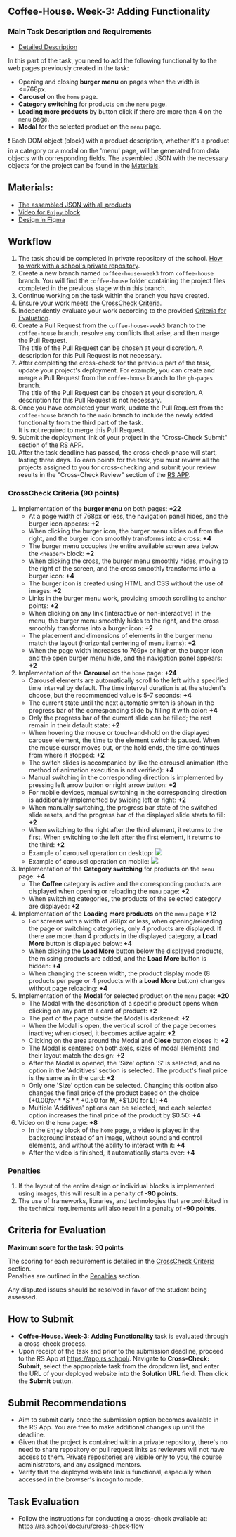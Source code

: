 ## Coffee-House. Week-3: Adding Functionality

### Main Task Description and Requirements

- [Detailed Description](coffee-house.md)

In this part of the task, you need to add the following functionality to the web pages previously created in the task:

- Opening and closing **burger menu** on pages when the width is <=768px.
- **Carousel** on the `home` page.
- **Category switching** for products on the `menu` page.
- **Loading more products** by button click if there are more than 4 on the `menu` page.
- **Modal** for the selected product on the `menu` page.

❗ Each DOM object (block) with a product description, whether it's a product in a category or a modal on the 'menu' page, will be generated from data objects with corresponding fields. The assembled JSON with the necessary objects for the project can be found in the [Materials](#materials).

## Materials:

- [The assembled JSON with all products](products.json)
- [Video for `Enjoy` block](https://www.pexels.com/ru-ru/video/2909914/)
- [Design in Figma](https://www.figma.com/file/SAoBmuOqTfguehdT4IFRxQ/Coffee-House?type=design&node-id=0-1&mode=design&t=qis81E9Ovgx47eVl-0)

## Workflow

1. The task should be completed in private repository of the school. [How to work with a school's private repository](https://rs.school/docs/ru/private-repository).
2. Create a new branch named `coffee-house-week3` from `coffee-house` branch. You will find the `coffee-house` folder containing the project files completed in the previous stage within this branch.
3. Continue working on the task within the branch you have created.
4. Ensure your work meets the [CrossCheck Criteria](#crosscheck-criteria).
5. Independently evaluate your work according to the provided [Criteria for Evaluation](#criteria-for-evaluation).
6. Create a Pull Request from the `coffee-house-week3` branch to the `coffee-house` branch, resolve any conflicts that arise, and then marge the Pull Request.  
   The title of the Pull Request can be chosen at your discretion. A description for this Pull Request is not necessary.
7. After completing the cross-check for the previous part of the task, update your project's deployment. For example, you can create and merge a Pull Request from the `coffee-house` branch to the `gh-pages` branch.  
   The title of the Pull Request can be chosen at your discretion. A description for this Pull Request is not necessary.
8. Once you have completed your work, update the Pull Request from the `coffee-house` branch to the `main` branch to include the newly added functionality from the third part of the task.  
   It is not required to merge this Pull Request.
9. Submit the deployment link of your project in the "Cross-Check Submit" section of the [RS APP](https://app.rs.school/).
10. After the task deadline has passed, the cross-check phase will start, lasting three days. To earn points for the task, you must review all the projects assigned to you for cross-checking and submit your review results in the "Cross-Check Review" section of the [RS APP](https://app.rs.school/).

### CrossCheck Criteria (90 points)

1. Implementation of the **burger menu** on both pages: **+22**
   - At a page width of 768px or less, the navigation panel hides, and the burger icon appears: **+2**
   - When clicking the burger icon, the burger menu slides out from the right, and the burger icon smoothly transforms into a cross: **+4**
   - The burger menu occupies the entire available screen area below the `<header>` block: **+2**
   - When clicking the cross, the burger menu smoothly hides, moving to the right of the screen, and the cross smoothly transforms into a burger icon: **+4**
   - The burger icon is created using HTML and CSS without the use of images: **+2**
   - Links in the burger menu work, providing smooth scrolling to anchor points: **+2**
   - When clicking on any link (interactive or non-interactive) in the menu, the burger menu smoothly hides to the right, and the cross smoothly transforms into a burger icon: **+2**
   - The placement and dimensions of elements in the burger menu match the layout (horizontal centering of menu items): **+2**
   - When the page width increases to 769px or higher, the burger icon and the open burger menu hide, and the navigation panel appears: **+2**
2. Implementation of the **Carousel** on the `home` page: **+24**
   - Carousel elements are automatically scroll to the left with a specified time interval by default. The time interval duration is at the student's choose, but the recommended value is 5-7 seconds: **+4**
   - The current state until the next automatic switch is shown in the progress bar of the corresponding slide by filling it with color: **+4**
   - Only the progress bar of the current slide can be filled; the rest remain in their default state: **+2**
   - When hovering the mouse or touch-and-hold on the displayed carousel element, the time to the element switch is paused. When the mouse cursor moves out, or the hold ends, the time continues from where it stopped: **+2**
   - The switch slides is accompanied by like the carousel animation (the method of animation execution is not verified): **+4**
   - Manual switching in the corresponding direction is implemented by pressing left arrow button or right arrow button: **+2**
   - For mobile devices, manual switching in the corresponding direction is additionally implemented by swiping left or right: **+2**
   - When manually switching, the progress bar state of the switched slide resets, and the progress bar of the displayed slide starts to fill: **+2**
   - When switching to the right after the third element, it returns to the first. When switching to the left after the first element, it returns to the third: **+2**
   - Example of carousel operation on desktop:
     ![](carousel_desktop.gif)
   - Example of carousel operation on mobile:
     ![](carousel_mobile.gif)
3. Implementation of the **Category switching** for products on the `menu` page: **+4**
   - The **Coffee** category is active and the corresponding products are displayed when opening or reloading the `menu` page: **+2**
   - When switching categories, the products of the selected category are displayed: **+2**
4. Implementation of the **Loading more products** on the `menu` page **+12**
   - For screens with a width of 768px or less, when opening/reloading the page or switching categories, only 4 products are displayed. If there are more than 4 products in the displayed category, a **Load More** button is displayed below: **+4**
   - When clicking the **Load More** button below the displayed products, the missing products are added, and the **Load More** button is hidden: **+4**
   - When changing the screen width, the product display mode (8 products per page or 4 products with a **Load More** button) changes without page reloading: **+4**
5. Implementation of the **Modal** for selected product on the `menu` page: **+20**
   - The Modal with the description of a specific product opens when clicking on any part of a card of product: **+2**
   - The part of the page outside the Modal is darkened: **+2**
   - When the Modal is open, the vertical scroll of the page becomes inactive; when closed, it becomes active again: **+2**
   - Clicking on the area around the Modal and **Close** button closes it: **+2**
   - The Modal is centered on both axes, sizes of modal elements and their layout match the design: **+2**
   - After the Modal is opened, the 'Size' option 'S' is selected, and no option in the 'Additives' section is selected. The product's final price is the same as in the card: **+2**
   - Only one 'Size' option can be selected. Changing this option also changes the final price of the product based on the choice (+$0.00 for **S**, +$0.50 for **M**, +$1.00 for **L**): **+4**
   - Multiple 'Additives' options can be selected, and each selected option increases the final price of the product by $0.50: **+4**
6. Video on the `home` page: **+8**
   - In the `Enjoy` block of the `home` page, a video is played in the background instead of an image, without sound and control elements, and without the ability to interact with it: **+4**
   - After the video is finished, it automatically starts over: **+4**

### Penalties

1. If the layout of the entire design or individual blocks is implemented using images, this will result in a penalty of **-90 points**.
2. The use of frameworks, libraries, and technologies that are prohibited in the technical requirements will also result in a penalty of **-90 points**.

## Criteria for Evaluation

**Maximum score for the task: 90 points**

The scoring for each requirement is detailed in the [CrossCheck Criteria](#crosscheck-criteria) section.  
Penalties are outlined in the [Penalties](#penalties) section.

Any disputed issues should be resolved in favor of the student being assessed.

## How to Submit

- **Coffee-House. Week-3: Adding Functionality** task is evaluated through a cross-check process.
- Upon receipt of the task and prior to the submission deadline, proceed to the RS App at https://app.rs.school/. Navigate to **Cross-Check: Submit**, select the appropriate task from the dropdown list, and enter the URL of your deployed website into the **Solution URL** field. Then click the **Submit** button.

## Submit Recommendations

- Aim to submit early once the submission option becomes available in the RS App. You are free to make additional changes up until the deadline.
- Given that the project is contained within a private repository, there's no need to share repository or pull request links as reviewers will not have access to them. Private repositories are visible only to you, the course administrators, and any assigned mentors.
- Verify that the deployed website link is functional, especially when accessed in the browser's incognito mode.

## Task Evaluation

- Follow the instructions for conducting a cross-check available at: https://rs.school/docs/ru/cross-check-flow
